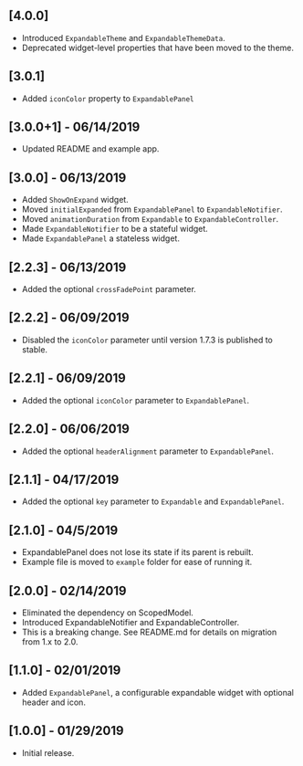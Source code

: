## [4.0.0]

* Introduced `ExpandableTheme` and `ExpandableThemeData`. 
* Deprecated widget-level properties that have been moved to the theme.

## [3.0.1]

* Added `iconColor` property to `ExpandablePanel`

## [3.0.0+1] - 06/14/2019

* Updated README and example app.

## [3.0.0] - 06/13/2019

* Added `ShowOnExpand` widget.
* Moved `initialExpanded` from `ExpandablePanel` to `ExpandableNotifier`.
* Moved `animationDuration` from `Expandable` to `ExpandableController`.
* Made `ExpandableNotifier` to be a stateful widget.
* Made `ExpandablePanel` a stateless widget.

## [2.2.3] - 06/13/2019

* Added the optional `crossFadePoint` parameter.

## [2.2.2] - 06/09/2019

* Disabled the `iconColor` parameter until version 1.7.3 is published to stable.

## [2.2.1] - 06/09/2019

* Added the optional `iconColor` parameter to `ExpandablePanel`.

## [2.2.0] - 06/06/2019

* Added the optional `headerAlignment` parameter to `ExpandablePanel`.

## [2.1.1] - 04/17/2019

* Added the optional `key` parameter to `Expandable` and `ExpandablePanel`.

## [2.1.0] - 04/5/2019

* ExpandablePanel does not lose its state if its parent is rebuilt.
* Example file is moved to `example` folder for ease of running it.

## [2.0.0] - 02/14/2019

* Eliminated the dependency on ScopedModel.
* Introduced ExpandableNotifier and ExpandableController.
* This is a breaking change. See README.md for details on migration from 1.x to 2.0.

## [1.1.0] - 02/01/2019

* Added `ExpandablePanel`, a configurable expandable widget with optional header and icon. 

## [1.0.0] - 01/29/2019

* Initial release.
